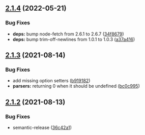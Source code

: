 ## [2.1.4](https://github.com/mekwall/ffmpeggy/compare/v2.1.3...v2.1.4) (2022-05-21)


### Bug Fixes

* **deps:** bump node-fetch from 2.6.1 to 2.6.7 ([34f8679](https://github.com/mekwall/ffmpeggy/commit/34f86796212498a1499fbd8a23b09ba22060ab96))
* **deps:** bump trim-off-newlines from 1.0.1 to 1.0.3 ([a37a416](https://github.com/mekwall/ffmpeggy/commit/a37a416c6be2ec8af40fc3bcf7311aa935680ae1))

## [2.1.3](https://github.com/mekwall/ffmpeggy/compare/v2.1.2...v2.1.3) (2021-08-14)


### Bug Fixes

* add missing option setters ([b919182](https://github.com/mekwall/ffmpeggy/commit/b919182da87e413951aef8b708cd271542c3b1e9))
* **parsers:** returning 0 when it should be undefined ([bc0c995](https://github.com/mekwall/ffmpeggy/commit/bc0c995cc736ece9164aa0d0736e6a74d742b591))

## [2.1.2](https://github.com/mekwall/ffmpeggy/compare/v2.1.1...v2.1.2) (2021-08-13)


### Bug Fixes

* semantic-release ([36c42a1](https://github.com/mekwall/ffmpeggy/commit/36c42a1cd6835c7d36c4797bef94fce9a6f7b92b))
